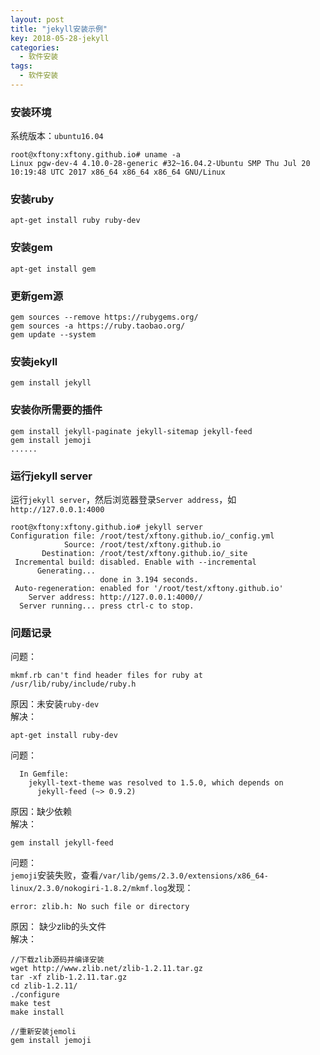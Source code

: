 ```yaml
---
layout: post
title: "jekyll安装示例"  
key: 2018-05-28-jekyll
categories:
  - 软件安装
tags:
  - 软件安装
---
```


### 安装环境   
系统版本：`ubuntu16.04` 

	root@xftony:xftony.github.io# uname -a
	Linux pgw-dev-4 4.10.0-28-generic #32~16.04.2-Ubuntu SMP Thu Jul 20 10:19:48 UTC 2017 x86_64 x86_64 x86_64 GNU/Linux

<!--more-->  

### 安装ruby  
    
    apt-get install ruby ruby-dev

### 安装gem  

    apt-get install gem

### 更新gem源  

	gem sources --remove https://rubygems.org/
	gem sources -a https://ruby.taobao.org/
	gem update --system
	
### 安装jekyll  

	gem install jekyll

### 安装你所需要的插件

    gem install jekyll-paginate jekyll-sitemap jekyll-feed
    gem install jemoji
    ......

### 运行jekyll server
运行`jekyll server`，然后浏览器登录`Server address`，如`http://127.0.0.1:4000`

    root@xftony:xftony.github.io# jekyll server     
	Configuration file: /root/test/xftony.github.io/_config.yml
	            Source: /root/test/xftony.github.io
	       Destination: /root/test/xftony.github.io/_site
	 Incremental build: disabled. Enable with --incremental
	      Generating... 
	                    done in 3.194 seconds.
	 Auto-regeneration: enabled for '/root/test/xftony.github.io'
	    Server address: http://127.0.0.1:4000//
	  Server running... press ctrl-c to stop.

### 问题记录

问题：
  
    mkmf.rb can't find header files for ruby at /usr/lib/ruby/include/ruby.h

原因：未安装`ruby-dev`  
解决：

    apt-get install ruby-dev



问题：  

	  In Gemfile:
	    jekyll-text-theme was resolved to 1.5.0, which depends on
	      jekyll-feed (~> 0.9.2)   

原因：缺少依赖   
解决：
  
    gem install jekyll-feed


问题：  
`jemoji`安装失败，查看`/var/lib/gems/2.3.0/extensions/x86_64-linux/2.3.0/nokogiri-1.8.2/mkmf.log`发现：

    error: zlib.h: No such file or directory

原因： 缺少zlib的头文件  
解决：

    //下载zlib源码并编译安装  
    wget http://www.zlib.net/zlib-1.2.11.tar.gz  
    tar -xf zlib-1.2.11.tar.gz 
	cd zlib-1.2.11/
	./configure 
	make test
	make install

	//重新安装jemoli
	gem install jemoji
